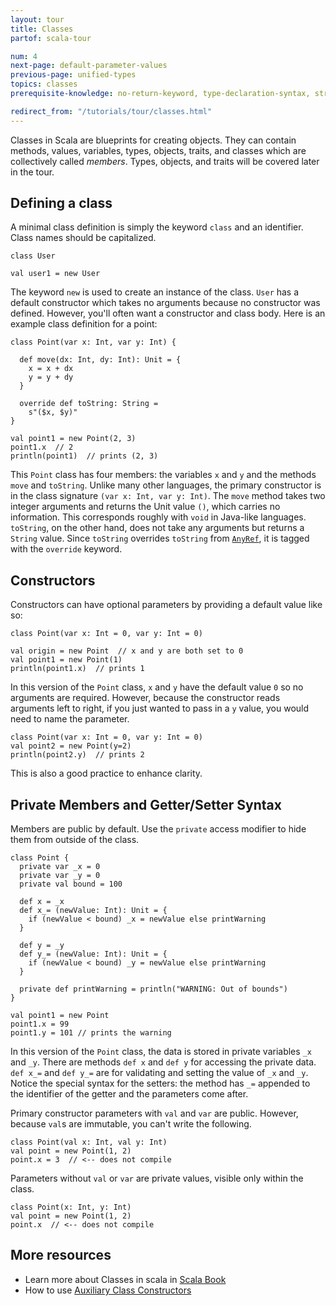 ```yaml
---
layout: tour
title: Classes
partof: scala-tour

num: 4
next-page: default-parameter-values
previous-page: unified-types
topics: classes
prerequisite-knowledge: no-return-keyword, type-declaration-syntax, string-interpolation, procedures

redirect_from: "/tutorials/tour/classes.html"
---
```


Classes in Scala are blueprints for creating objects. They can contain methods,
values, variables, types, objects, traits, and classes which are collectively called _members_. Types, objects, and traits will be covered later in the tour.

## Defining a class
A minimal class definition is simply the keyword `class` and
an identifier. Class names should be capitalized.
```tut
class User

val user1 = new User
```
The keyword `new` is used to create an instance of the class. `User` has a default constructor which takes no arguments because no constructor was defined. However, you'll often want a constructor and class body. Here is an example class definition for a point:

```tut
class Point(var x: Int, var y: Int) {

  def move(dx: Int, dy: Int): Unit = {
    x = x + dx
    y = y + dy
  }

  override def toString: String =
    s"($x, $y)"
}

val point1 = new Point(2, 3)
point1.x  // 2
println(point1)  // prints (2, 3)
```

This `Point` class has four members: the variables `x` and `y` and the methods `move` and
`toString`. Unlike many other languages, the primary constructor is in the class signature `(var x: Int, var y: Int)`. The `move` method takes two integer arguments and returns the Unit value `()`, which carries no information. This corresponds roughly with `void` in Java-like languages. `toString`, on the other hand, does not take any arguments but returns a `String` value. Since `toString` overrides `toString` from [`AnyRef`](unified-types.html), it is tagged with the `override` keyword.

## Constructors

Constructors can have optional parameters by providing a default value like so:

```tut
class Point(var x: Int = 0, var y: Int = 0)

val origin = new Point  // x and y are both set to 0
val point1 = new Point(1)
println(point1.x)  // prints 1

```

In this version of the `Point` class, `x` and `y` have the default value `0` so no arguments are required. However, because the constructor reads arguments left to right, if you just wanted to pass in a `y` value, you would need to name the parameter.
```
class Point(var x: Int = 0, var y: Int = 0)
val point2 = new Point(y=2)
println(point2.y)  // prints 2
```

This is also a good practice to enhance clarity.

## Private Members and Getter/Setter Syntax
Members are public by default. Use the `private` access modifier
to hide them from outside of the class.
```tut
class Point {
  private var _x = 0
  private var _y = 0
  private val bound = 100

  def x = _x
  def x_= (newValue: Int): Unit = {
    if (newValue < bound) _x = newValue else printWarning
  }

  def y = _y
  def y_= (newValue: Int): Unit = {
    if (newValue < bound) _y = newValue else printWarning
  }

  private def printWarning = println("WARNING: Out of bounds")
}

val point1 = new Point
point1.x = 99
point1.y = 101 // prints the warning
```
In this version of the `Point` class, the data is stored in private variables `_x` and `_y`. There are methods `def x` and `def y` for accessing the private data. `def x_=` and `def y_=` are for validating and setting the value of `_x` and `_y`. Notice the special syntax for the setters: the method has `_=` appended to the identifier of the getter and the parameters come after.

Primary constructor parameters with `val` and `var` are public. However, because `val`s are immutable, you can't write the following.
```
class Point(val x: Int, val y: Int)
val point = new Point(1, 2)
point.x = 3  // <-- does not compile
```

Parameters without `val` or `var` are private values, visible only within the class.
```
class Point(x: Int, y: Int)
val point = new Point(1, 2)
point.x  // <-- does not compile
```

## More resources

* Learn more about Classes in scala in [Scala Book](/overviews/scala-book/classes.html)
* How to use [Auxiliary Class Constructors](/overviews/scala-book/classes-aux-constructors.html)
